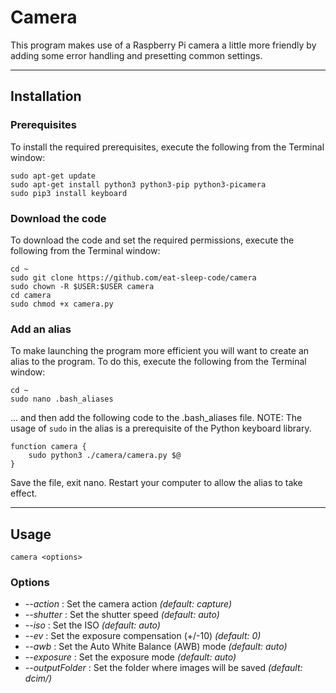 # Camera

This program makes use of a Raspberry Pi camera a little more friendly by adding some error handling and presetting common settings.

---
## Installation

### Prerequisites

To install the required prerequisites, execute the following from the Terminal window:
```
sudo apt-get update
sudo apt-get install python3 python3-pip python3-picamera
sudo pip3 install keyboard
```

### Download the code

To download the code and set the required permissions, execute the following from the Terminal window:
```
cd ~
sudo git clone https://github.com/eat-sleep-code/camera
sudo chown -R $USER:$USER camera
cd camera
sudo chmod +x camera.py
```
### Add an alias

To make launching the program more efficient you will want to create an alias to the program.   To do this, execute the following from the Terminal window:
```
cd ~
sudo nano .bash_aliases
```
... and then add the following code to the .bash_aliases file.   NOTE: The usage of `sudo` in the alias is a prerequisite of the Python keyboard library.      
```
function camera {
	sudo python3 ./camera/camera.py $@
}
```
Save the file, exit nano.
Restart your computer to allow the alias to take effect.

---

## Usage
```
camera <options>
```

### Options

+ _--action_ : Set the camera action     *(default: capture)*
+ _--shutter_ : Set the shutter speed     *(default: auto)*
+ _--iso_ : Set the ISO     *(default: auto)*
+ _--ev_ : Set the exposure compensation (+/-10)     *(default: 0)*
+ _--awb_ : Set the Auto White Balance (AWB) mode      *(default: auto)*
+ _--exposure_ : Set the exposure mode     *(default: auto)*
+ _--outputFolder_ : Set the folder where images will be saved     *(default: dcim/)* 
